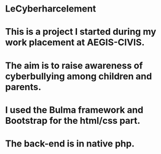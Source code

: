 # LeCyberharcelement

# This is a project I started during my work placement at AEGIS-CIVIS. 

# The aim is to raise awareness of cyberbullying among children and parents.

# I used the Bulma framework and Bootstrap for the html/css part. 

# The back-end is in native php.